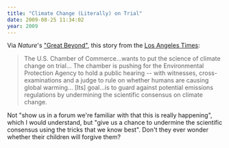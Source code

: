 ```yaml
---
title: "Climate Change (Literally) on Trial"
date: 2009-08-25 11:34:02
year: 2009
---
```

Via <em>Nature</em>'s <a href="http://blogs.nature.com/news/thegreatbeyond/2009/08/industry_wants_to_try_climate_1.html">"Great Beyond"</a>, this story from the <a href="http://www.latimes.com/news/la-na-climate-trial25-2009aug25,0,3782650.story?track=rss">Los Angeles Times</a>:
<blockquote>The U.S. Chamber of Commerce...wants to put the science of climate change on trial... The chamber is pushing for the Environmental Protection Agency to hold a public hearing -- with witnesses, cross-examinations and a judge to rule on whether humans are causing global warming... [Its] goal...is to guard against potential emissions regulations by undermining the scientific consensus on climate change.</blockquote>
Not "show us in a forum we're familiar with that this is really happening", which I would understand, but "give us a chance to undermine the scientific consensus using the tricks that we know best". Don't they ever wonder whether their children will forgive them?
